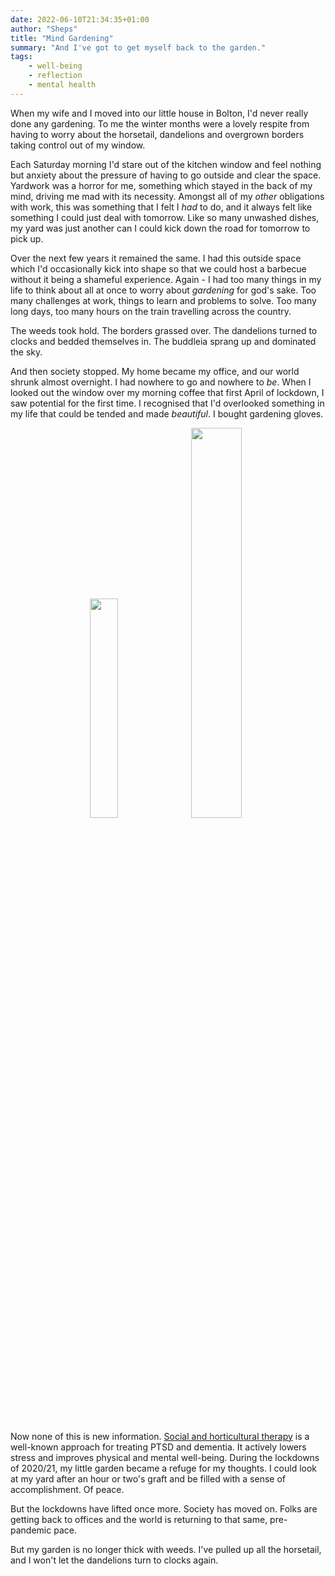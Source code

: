 ```yaml
---
date: 2022-06-10T21:34:35+01:00
author: "Sheps"
title: "Mind Gardening"
summary: "And I've got to get myself back to the garden."
tags:
    - well-being
    - reflection
    - mental health
---
```

When my wife and I moved into our little house in Bolton, I'd never really done any gardening. To me the winter months were a lovely respite from having to worry about the horsetail, dandelions and overgrown borders taking control out of my window.

Each Saturday morning I'd stare out of the kitchen window and feel nothing but anxiety about the pressure of having to go outside and clear the space. Yardwork was a horror for me, something which stayed in the back of my mind, driving me mad with its necessity. Amongst all of my _other_ obligations with work, this was something that I felt I _had_ to do, and it always felt like something I could just deal with tomorrow. Like so many unwashed dishes, my yard was just another can I could kick down the road for tomorrow to pick up.

Over the next few years it remained the same. I had this outside space which I'd occasionally kick into shape so that we could host a barbecue without it being a shameful experience. Again - I had too many things in my life to think about all at once to worry about _gardening_ for god's sake. Too many challenges at work, things to learn and problems to solve. Too many long days, too many hours on the train travelling across the country.

The weeds took hold. The borders grassed over. The dandelions turned to clocks and bedded themselves in. The buddleia sprang up and dominated the sky.

And then society stopped. My home became my office, and our world shrunk almost overnight. I had nowhere to go and nowhere to _be_. When I looked out the window over my morning coffee that first April of lockdown, I saw potential for the first time. I recognised that I'd overlooked something in my life that could be tended and made _beautiful_. I bought gardening gloves.

<p align="center">
  <img src="/assets/posts/2022-06-10/planter.jpg" width="30%">

  <img src="/assets/posts/2022-06-10/flowers.jpg" width="40%">
</p>

<br/>

Now none of this is new information. [Social and horticultural therapy](https://www.thrive.org.uk/how-we-help/what-we-do/social-therapeutic-horticulture) is a well-known approach for treating PTSD and dementia. It actively lowers stress and improves physical and mental well-being. During the lockdowns of 2020/21, my little garden became a refuge for my thoughts. I could look at my yard after an hour or two's graft and be filled with a sense of accomplishment. Of peace.

But the lockdowns have lifted once more. Society has moved on. Folks are getting back to offices and the world is returning to that same, pre-pandemic pace.

But my garden is no longer thick with weeds. I've pulled up all the horsetail, and I won't let the dandelions turn to clocks again.